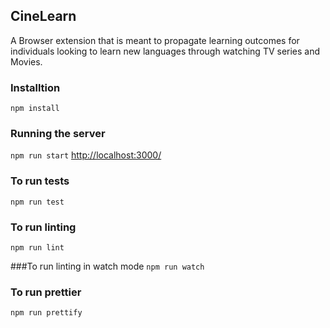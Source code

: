 ## CineLearn

A Browser extension that is meant to propagate learning outcomes for individuals looking to learn new languages through watching TV series and Movies.

### Installtion
``` npm install ```

### Running the server 
``` npm run start ```
[http://localhost:3000/](http://localhost:3000/)

### To run tests
``` npm run test ```

### To run linting
``` npm run lint ```

###To run linting in watch mode
``` npm run watch ```

### To run prettier
``` npm run prettify ```
